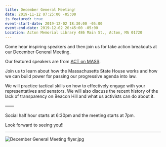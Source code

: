 ```yaml
---
title: December General Meeting!
date: 2019-11-12 07:25:00 -05:00
is featured: true
event-start-date: 2019-12-02 18:30:00 -05:00
event-end-date: 2019-12-02 20:45:00 -05:00
Location: Acton Memorial Library 486 Main St., Acton, MA 01720
---
```


Come hear inspiring speakers and then join us for take action breakouts at our December General Meeting.  

Our featured speakers are from [ACT on MASS](https://actonmass.org). 

Join us to learn about how the Massachusetts State House works and how we can build power for passing our progressive agenda into law. 

We will practice tactical skills on how to effectively engage with your representatives and senators. We will also discuss the recent history of the lack of transparency on Beacon Hill and what us activists can do about it. 

——

Social half hour starts at 6:30pm and the meeting starts at 7pm.

Look forward to seeing you!!

---

![December General Meeting flyer.jpg](/uploads/December%20General%20Meeting%20flyer.jpg)